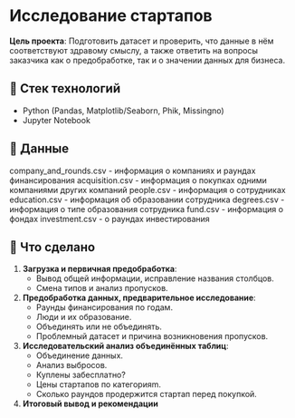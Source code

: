 # Исследование стартапов

**Цель проекта**: Подготовить датасет и проверить, что данные в нём соответствуют здравому смыслу, а также ответить на вопросы заказчика как о предобработке, так и о значении данных для бизнеса.

## 🔧 Стек технологий
- Python (Pandas, Matplotlib/Seaborn, Phik, Missingno)
- Jupyter Notebook

## 📁 Данные
company_and_rounds.csv - информация о компаниях и раундах финансирования
acquisition.csv - информация о покупках одними компаниями других компаний
people.csv - информация о сотрудниках
education.csv - информация об образовании сотрудника
degrees.csv - информация о типе образования сотрудника
fund.csv - информация о фондах
investment.csv - о раундах инвестирования

## 📌 Что сделано  
1. **Загрузка и первичная предобработка**:  
   - Вывод общей информации, исправление названия столбцов.
   - Смена типов и анализ пропусков. 
2. **Предобработка данных, предварительное исследование**:  
   - Раунды финансирования по годам.  
   - Люди и их образование.
   - Объединять или не объединять.
   - Проблемный датасет и причина возникновения пропусков.
3. **Исследовательский анализ объединённых таблиц**:  
   - Объединение данныx.
   - Анализ выбросов.
   - Куплены забесплатно?
   - Цены стартапов по категорияm.
   - Сколько раундов продержится стартап перед покупкой.
4. **Итоговый вывод и рекомендации**  
   
